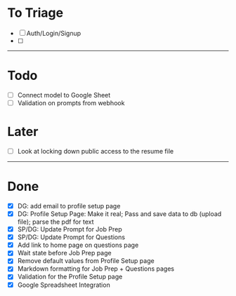 # To Triage
- [ ] Auth/Login/Signup
- [ ] 

---
# Todo
- [ ] Connect model to Google Sheet
- [ ] Validation on prompts from webhook

# Later
- [ ] Look at locking down public access to the resume file

---
# Done
- [x] DG: add email to profile setup page
- [x] DG: Profile Setup Page: Make it real; Pass and save data to db (upload file); parse the pdf for text
- [x] SP/DG: Update Prompt for Job Prep
- [x] SP/DG: Update Prompt for Questions
- [x] Add link to home page on questions page
- [x] Wait state before Job Prep page
- [x] Remove default values from Profile Setup page
- [x] Markdown formatting for Job Prep + Questions pages
- [x] Validation for the Profile Setup page
- [x] Google Spreadsheet Integration
